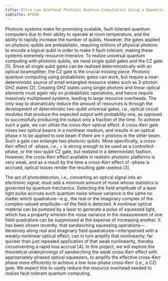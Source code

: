 ```yaml
---
title: Ultra Low Overhead Photonic Quantum Computation Using a Squeezing Amplified Weak Cross Kerr Modulation
subtitle: AFOSR
---
```

Photonic systems make for promising scalable, fault-tolerant quantum computers due to their ability to operate at room temperature, and the ability to rapidly increase the number of qubits. However, the gates applied on photonic qubits are probabilistic, requiring millions of physical photons to encode a logical qubit in order to make it fault-tolerant, making these systems extremely resource intensive. To realize universal quantum computing with photonic qubits, we need single qubit gates and the CZ gate [1]. Since all single qubit gates can be realized deterministically with an optical beamsplitter, the CZ gate is the crucial missing piece. Photonic quantum computing using probabilistic gates can work, but require a near-deterministic source of small entangled resource states such as 3-photon GHZ states [2]. Creating GHZ states using single photons and linear optical elements must again rely on probabilistic operations, and hence require massively multiplexed systems, leading to large resource overheads. The only way to dramatically reduce the amount of resources is through the development of deterministic two-qubit universal gates, i.e., optical circuit modules that produce the expected output with probability one, as opposed to successfully producing the output only a fraction of the time. To achieve such a gate, we can utilize the cross-Kerr optical effect. A cross-Kerr gate mixes two optical beams in a nonlinear medium, and results in an optical phase n to be applied to one beam if there are n photons in the other beam. Such a gate can entangle two photonic qubits. More specifically, a cross-Kerr effect of -phase, i.e., = is strong enough to be used as a controlled-phase, or the two-qubit CZ gate, but realized in a deterministic fashion. However, the cross-Kerr effect available in realistic photonic platforms is very weak, and as a result by the time a cross-Kerr effect of -phase is accrued, optical losses render the resulting gate useless [3].

The act of photodetection, i.e., converting an optical signal into an electronic signal, must add a minimum amount of noise whose statistics is governed by quantum mechanics. Detecting the field amplitude of a laser light pulse accrues such quantum noise whose variance is the same no matter which quadrature—e.g., the real or the imaginary complex of the complex-valued amplitude—of the field is detected. A nonlinear optical material can be pumped by a laser to generate a pulse of squeezed light, which has a property wherein the noise variance in the measurement of one field quadrature can be suppressed at the expense of increasing another. It has been shown recently, that sandwiching squeezing operations—iteratively along real and imaginary  field quadratures—interspersed with  a weakly-nonlinear optical effect, can in turn amplify that nonlinearity; far quicker than just repeated application of that weak nonlinearity, thereby circumventing a rapid loss accrual [4]. In this project, we will explore the theoretical underpinnings of sandwiching the weak cross-Kerr effect with appropriately-phased optical squeezers, to amplify the effective cross-Kerr phase more efficiently to achieve a low-loss-phase cross-Kerr (i.e., a CZ) gate. We expect this to vastly reduce the resource overhead needed to realize fault-tolerant quantum computing.
